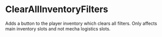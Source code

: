 # ClearAllInventoryFilters

Adds a button to the player inventory which clears all filters. Only affects main inventory slots and not mecha logistics slots.
